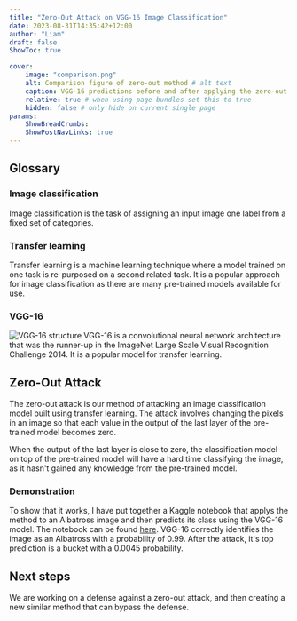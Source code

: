 ```yaml
---
title: "Zero-Out Attack on VGG-16 Image Classification"
date: 2023-08-31T14:35:42+12:00
author: "Liam"
draft: false
ShowToc: true

cover:
    image: "comparison.png"
    alt: Comparison figure of zero-out method # alt text
    caption: VGG-16 predictions before and after applying the zero-out method to an image. [The Kaggle notebook for this demonstration](https://www.kaggle.com/code/liamwkaggle/zero-out-attack) # display caption under cover
    relative: true # when using page bundles set this to true
    hidden: false # only hide on current single page
params:
    ShowBreadCrumbs: 
    ShowPostNavLinks: true
---
```


## Glossary
### Image classification
Image classification is the task of assigning an input image one label from a fixed set of categories.

### Transfer learning
Transfer learning is a machine learning technique where a model trained on one task is re-purposed on a second related task. It is a popular approach for image classification as there
are many pre-trained models available for use.

### VGG-16
![VGG-16 structure](https://miro.medium.com/v2/resize:fit:470/1*3-TqqkRQ4rWLOMX-gvkYwA.png#center)
VGG-16 is a convolutional neural network architecture that was the runner-up in the ImageNet Large Scale Visual Recognition Challenge 2014. It is a popular model for transfer learning.


## Zero-Out Attack
The zero-out attack is our method of attacking an image classification model built using transfer learning. The attack involves changing the pixels in an image so that each value in the output of the last layer of the pre-trained model becomes zero.

When the output of the last layer is close to zero, the classification model on top of the pre-trained model will have a hard time classifying the image, as it hasn't gained any knowledge from the pre-trained model.

### Demonstration
To show that it works, I have put together a Kaggle notebook that applys the method to an Albatross image and then predicts its class using the VGG-16 model. The notebook can be found [here](https://www.kaggle.com/code/liamwkaggle/zero-out-attack). VGG-16 correctly identifies the image as an Albatross with a probability of 0.99. After the attack, it's top prediction is a bucket with a 0.0045 probability.

## Next steps
We are working on a defense against a zero-out attack, and then creating a new similar method that can bypass the defense.